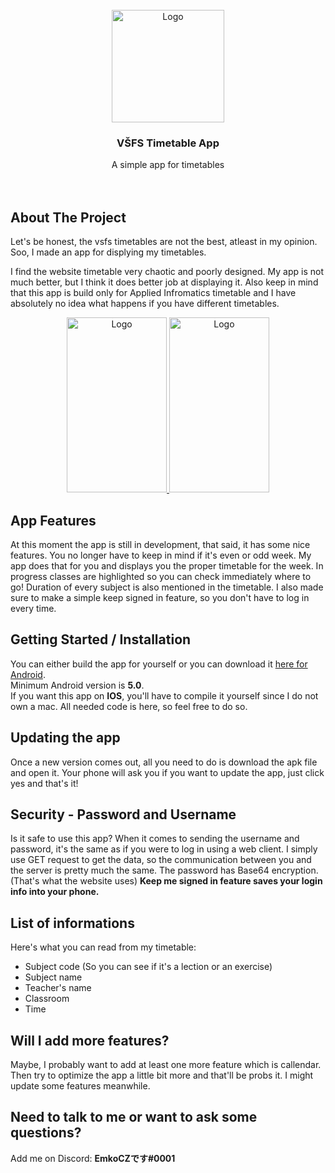 <!-- PROJECT LOGO -->
<br />
<div align="center">
  <a href="https://www.vsfs.cz/">
    <img src="https://cdn.discordapp.com/attachments/355715828513112064/1025150783177621664/vsfs.png" alt="Logo" width="180" height="180">
  </a>

  <h3 align="center">VŠFS Timetable App</h3>

  <p align="center">
    A simple app for timetables
    <br />
    <br />
    <br />
  </p>
</div>

<!-- ABOUT THE PROJECT -->
## About The Project

Let's be honest, the vsfs timetables are not the best, atleast in my opinion. Soo, I made an app for displying my timetables.

I find the website timetable very chaotic and poorly designed. My app is not much better, but I think it does better job at displaying it.
Also keep in mind that this app is build only for Applied Infromatics timetable and I have absolutely no idea what happens if you have different timetables.

<div align="center">
  <a href="https://cdn.discordapp.com/attachments/355715828513112064/1025165249525067806/unknown.png">
     <img src="https://cdn.discordapp.com/attachments/355715828513112064/1025165249525067806/unknown.png" alt="Logo" width="160" height="280">
  </a>
  <a href="https://cdn.discordapp.com/attachments/355715828513112064/1025166063698194462/unknown.png">
    <img src="https://cdn.discordapp.com/attachments/355715828513112064/1025166063698194462/unknown.png" alt="Logo" width="160" height="280">
  </a>
</div>

<!-- FEATURES -->
## App Features

At this moment the app is still in development, that said, it has some nice features.
You no longer have to keep in mind if it's even or odd week. My app does that for you and displays you the proper timetable for the week.
In progress classes are highlighted so you can check immediately where to go! Duration of every subject is also mentioned in the timetable.
I also made sure to make a simple keep signed in feature, so you don't have to log in every time.

<!-- GETTING STARTED / INSTALATION -->
## Getting Started / Installation

You can either build the app for yourself or you can download it <a href="https://github.com/EmkoCZ/VSFS/releases/tag/Beta">here for Android</a>.<br>
Minimum Android version is **5.0**. <br>
If you want this app on **IOS**, you'll have to compile it yourself since I do not own a mac. All needed code is here, so feel free to do so.

<!-- UPDATING -->
## Updating the app

Once a new version comes out, all you need to do is download the apk file and open it. Your phone will ask you if you want to update the app, just click yes
and that's it!

<!-- SECURITY -->
## Security - Password and Username

Is it safe to use this app? When it comes to sending the username and password, it's the same as if you were to log in using a web client. I simply use GET
request to get the data, so the communication between you and the server is pretty much the same. The password has Base64 encryption. (That's what the website uses)
**Keep me signed in feature saves your login info into your phone.**

<!-- LIST -->
## List of informations

Here's what you can read from my timetable:
* Subject code (So you can see if it's a lection or an exercise)
* Subject name
* Teacher's name
* Classroom
* Time

<!-- NEW FEATURES -->
## Will I add more features?

Maybe, I probably want to add at least one more feature which is callendar. Then try to optimize the app a little bit more and that'll be probs it.
I might update some features meanwhile.

<!--CONTACT -->
## Need to talk to me or want to ask some questions?

Add me on Discord: **EmkoCZです#0001**
